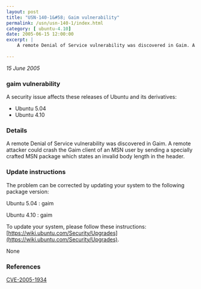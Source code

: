 ```yaml
---
layout: post
title: "USN-140-1&#58; Gaim vulnerability"
permalink: /usn/usn-140-1/index.html
category: [ ubuntu-4.10]
date: 2005-06-15 12:00:00
excerpt: |
    A remote Denial of Service vulnerability was discovered in Gaim. A remote attacker could crash the Gaim client of an MSN user by sending a specially crafted MSN package which states an invalid body length in the header.
    
--- 
```

 
 

*15 June 2005*

### gaim vulnerability

A security issue affects these releases of Ubuntu and its derivatives:

* Ubuntu 5.04
* Ubuntu 4.10

### Details

A remote Denial of Service vulnerability was discovered in Gaim. A remote attacker could crash the Gaim client of an MSN user by sending a specially crafted MSN package which states an invalid body length in the header.

### Update instructions

The problem can be corrected by updating your system to the following package version:

Ubuntu 5.04
 : gaim 

Ubuntu 4.10
 : gaim 

To update your system, please follow these instructions: [https://wiki.ubuntu.com/Security/Upgrades](https://wiki.ubuntu.com/Security/Upgrades).

None

### References

 
 [CVE-2005-1934](http://people.ubuntu.com/~ubuntu-security/cve/CVE-2005-1934)
 

